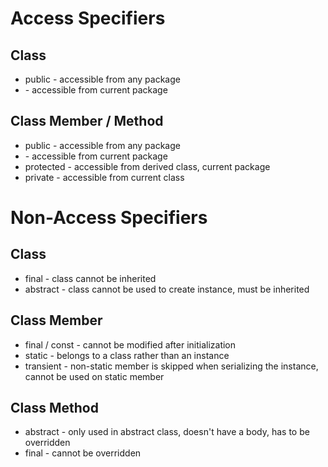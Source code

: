 # Access Specifiers
## Class
- public - accessible from any package
- <default> - accessible from current package

## Class Member / Method
- public - accessible from any package
- <default> - accessible from current package
- protected - accessible from derived class, current package
- private - accessible from current class

# Non-Access Specifiers
## Class
- final - class cannot be inherited
- abstract - class cannot be used to create instance, must be inherited

## Class Member
- final / const - cannot be modified after initialization
- static - belongs to a class rather than an instance
- transient - non-static member is skipped when serializing the instance, cannot be used on static member

## Class Method
- abstract - only used in abstract class, doesn't have a body, has to be overridden
- final - cannot be overridden
